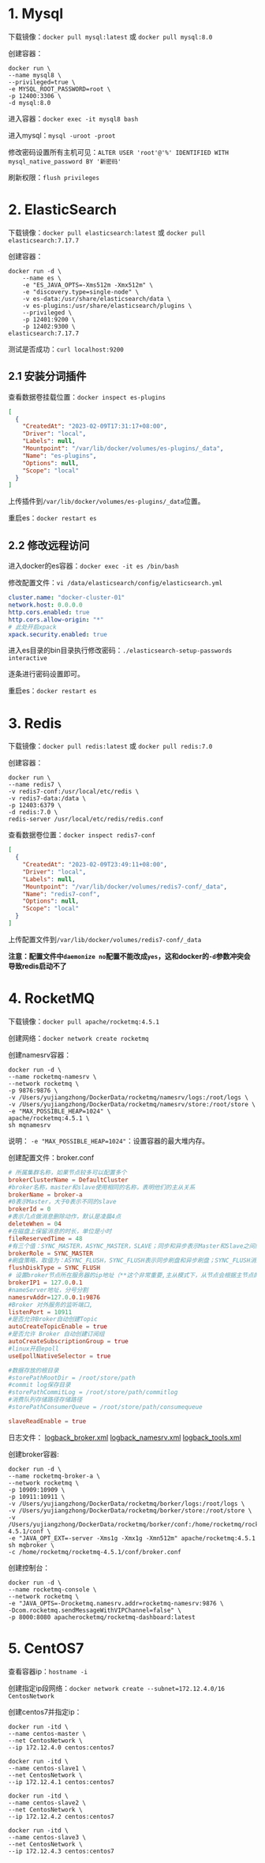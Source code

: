 # 1. Mysql

下载镜像：`docker pull mysql:latest` 或 `docker pull mysql:8.0`

创建容器：

```shell
docker run \
--name mysql8 \
--privileged=true \
-e MYSQL_ROOT_PASSWORD=root \
-p 12400:3306 \
-d mysql:8.0
```

进入容器：`docker exec -it mysql8 bash`

进入mysql：`mysql -uroot -proot`

修改密码设置所有主机可见：`ALTER USER 'root'@'%' IDENTIFIED WITH mysql_native_password BY '新密码'`

刷新权限：`flush privileges`

# 2. ElasticSearch

下载镜像：`docker pull elasticsearch:latest` 或 `docker pull elasticsearch:7.17.7`

创建容器：

```shell
docker run -d \
	--name es \
    -e "ES_JAVA_OPTS=-Xms512m -Xmx512m" \
    -e "discovery.type=single-node" \
    -v es-data:/usr/share/elasticsearch/data \
    -v es-plugins:/usr/share/elasticsearch/plugins \
    --privileged \
    -p 12401:9200 \
    -p 12402:9300 \
elasticsearch:7.17.7
```

测试是否成功：`curl localhost:9200`

## 2.1 安装分词插件

查看数据卷挂载位置：`docker inspect es-plugins`

```json
[
  {
    "CreatedAt": "2023-02-09T17:31:17+08:00",
    "Driver": "local",
    "Labels": null,
    "Mountpoint": "/var/lib/docker/volumes/es-plugins/_data",
    "Name": "es-plugins",
    "Options": null,
    "Scope": "local"
  }
]
```

上传插件到`/var/lib/docker/volumes/es-plugins/_data`位置。

重启es：`docker restart es`

## 2.2 修改远程访问

进入docker的es容器：`docker exec -it es /bin/bash`

修改配置文件：`vi /data/elasticsearch/config/elasticsearch.yml    `

```yaml
cluster.name: "docker-cluster-01"
network.host: 0.0.0.0
http.cors.enabled: true
http.cors.allow-origin: "*"
# 此处开启xpack
xpack.security.enabled: true
```

进入es目录的bin目录执行修改密码：`./elasticsearch-setup-passwords interactive`

逐条进行密码设置即可。

重启es：`docker restart es`

# 3. Redis

下载镜像：`docker pull redis:latest` 或 `docker pull redis:7.0`

创建容器：

```shell
docker run \
--name redis7 \
-v redis7-conf:/usr/local/etc/redis \
-v redis7-data:/data \
-p 12403:6379 \
-d redis:7.0 \
redis-server /usr/local/etc/redis/redis.conf
```

查看数据卷位置：`docker inspect redis7-conf`

```json
[
  {
    "CreatedAt": "2023-02-09T23:49:11+08:00",
    "Driver": "local",
    "Labels": null,
    "Mountpoint": "/var/lib/docker/volumes/redis7-conf/_data",
    "Name": "redis7-conf",
    "Options": null,
    "Scope": "local"
  }
]
```

上传配置文件到`/var/lib/docker/volumes/redis7-conf/_data`

**注意：配置文件中`daemonize no`配置不能改成`yes`，这和docker的`-d`参数冲突会导致redis启动不了**

# 4. RocketMQ

下载镜像：`docker pull apache/rocketmq:4.5.1`

创建网络：`docker network create rocketmq`

创建namesrv容器：

```shell
docker run -d \
--name rocketmq-namesrv \
--network rocketmq \
-p 9876:9876 \
-v /Users/yujiangzhong/DockerData/rocketmq/namesrv/logs:/root/logs \
-v /Users/yujiangzhong/DockerData/rocketmq/namesrv/store:/root/store \
-e "MAX_POSSIBLE_HEAP=1024" \
apache/rocketmq:4.5.1 \
sh mqnamesrv
```

说明：
`-e "MAX_POSSIBLE_HEAP=1024"`：设置容器的最大堆内存。

创建配置文件：broker.conf

```conf
# 所属集群名称，如果节点较多可以配置多个
brokerClusterName = DefaultCluster
#broker名称，master和slave使用相同的名称，表明他们的主从关系
brokerName = broker-a
#0表示Master，大于0表示不同的slave
brokerId = 0
#表示几点做消息删除动作，默认是凌晨4点
deleteWhen = 04
#在磁盘上保留消息的时长，单位是小时
fileReservedTime = 48
#有三个值：SYNC_MASTER，ASYNC_MASTER，SLAVE；同步和异步表示Master和Slave之间同步数据的机制；
brokerRole = SYNC_MASTER
#刷盘策略，取值为：ASYNC_FLUSH，SYNC_FLUSH表示同步刷盘和异步刷盘；SYNC_FLUSH消息写入磁盘后才返回成功状态，ASYNC_FLUSH不需要；
flushDiskType = SYNC_FLUSH
# 设置broker节点所在服务器的ip地址（**这个非常重要,主从模式下，从节点会根据主节点的brokerIP2来同步数据，如果不配置，主从无法同步，brokerIP1设置为自己外网能访问的ip，服务器双网卡情况下必须配置，比如阿里云这种，主节点需要配置ip1和ip2，从节点只需要配置ip1即可）
brokerIP1 = 127.0.0.1
#nameServer地址，分号分割
namesrvAddr=127.0.0.1:9876
#Broker 对外服务的监听端口,
listenPort = 10911
#是否允许Broker自动创建Topic
autoCreateTopicEnable = true
#是否允许 Broker 自动创建订阅组
autoCreateSubscriptionGroup = true
#linux开启epoll
useEpollNativeSelector = true

#数据存放的根目录
#storePathRootDir = /root/store/path
#commit log保存目录
#storePathCommitLog = /root/store/path/commitlog
#消费队列存储路径存储路径
#storePathConsumerQueue = /root/store/path/consumequeue

slaveReadEnable = true
```

日志文件：
[logback_broker.xml](./files/logback_broker.xml)
[logback_namesrv.xml](./files/logback_namesrv.xml)
[logback_tools.xml](./files/logback_tools.xml)

创建broker容器:

```shell
docker run -d \
--name rocketmq-broker-a \
--network rocketmq \
-p 10909:10909 \
-p 10911:10911 \
-v /Users/yujiangzhong/DockerData/rocketmq/borker/logs:/root/logs \
-v /Users/yujiangzhong/DockerData/rocketmq/borker/store:/root/store \
-v /Users/yujiangzhong/DockerData/rocketmq/borker/conf:/home/rocketmq/rocketmq-4.5.1/conf \
-e "JAVA_OPT_EXT=-server -Xms1g -Xmx1g -Xmn512m" apache/rocketmq:4.5.1 sh mqbroker \
-c /home/rocketmq/rocketmq-4.5.1/conf/broker.conf
```

创建控制台：

```shell
docker run -d \
--name rocketmq-console \
--network rocketmq \
-e "JAVA_OPTS=-Drocketmq.namesrv.addr=rocketmq-namesrv:9876 \
-Dcom.rocketmq.sendMessageWithVIPChannel=false" \
-p 8000:8080 apacherocketmq/rocketmq-dashboard:latest
```

# 5. CentOS7

查看容器ip：`hostname -i`

创建指定ip段网络：`docker network create --subnet=172.12.4.0/16 CentosNetwork`

创建centos7并指定ip：

```shell
docker run -itd \
--name centos-master \
--net CentosNetwork \
--ip 172.12.4.0 centos:centos7
```

```shell
docker run -itd \
--name centos-slave1 \
--net CentosNetwork \
--ip 172.12.4.1 centos:centos7
```

```shell
docker run -itd \
--name centos-slave2 \
--net CentosNetwork \
--ip 172.12.4.2 centos:centos7
```

```shell
docker run -itd \
--name centos-slave3 \
--net CentosNetwork \
--ip 172.12.4.3 centos:centos7
```









